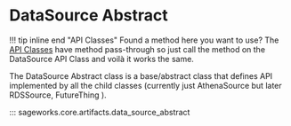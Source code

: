 # DataSource Abstract

!!! tip inline end "API Classes"
    Found a method here you want to use? The [API Classes](../../api_classes/overview.md) have method pass-through so just call the method on the DataSource API Class and voilà it works the same.

The DataSource Abstract class is a base/abstract class that defines API implemented by all the child classes (currently just AthenaSource but later RDSSource, FutureThing ).

::: sageworks.core.artifacts.data_source_abstract

